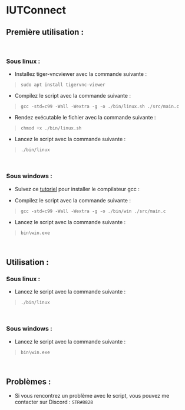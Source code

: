 # IUTConnect

## Première utilisation :

</br>

### Sous linux :

- Installez tiger-vncviewer avec la commande suivante :  
> `sudo apt install tigervnc-viewer`

- Compilez le script avec la commande suivante :
> `gcc -std=c99 -Wall -Wextra -g -o ./bin/linux.sh ./src/main.c`

- Rendez exécutable le fichier avec la commande suivante :
> `chmod +x ./bin/linux.sh`

- Lancez le script avec la commande suivante :
> `./bin/linux`

</br>

### Sous windows :

- Suivez ce [tutoriel](https://fr.wikihow.com/compiler-un-programme-en-C-avec-le-compilateur-GNU-GCC#Utiliser-MinGW-sous-Windows) pour installer le compilateur gcc :

- Compilez le script avec la commande suivante :
> `gcc -std=c99 -Wall -Wextra -g -o ./bin/win ./src/main.c`

- Lancez le script avec la commande suivante :
> `bin\win.exe`

</br>

## Utilisation :

### Sous linux :

- Lancez le script avec la commande suivante :
> `./bin/linux`

</br>

### Sous windows :

- Lancez le script avec la commande suivante :
> `bin\win.exe`

</br>

## Problèmes :

- Si vous rencontrez un problème avec le script, vous pouvez me contacter sur Discord : `STR#8828`